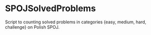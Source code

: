 # SPOJSolvedProblems
Script to counting solved problems in categories {easy, medium, hard, challenge} on Polish SPOJ.
